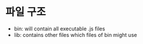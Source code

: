 # 파일 구조

- bin: will contain all executable .js files
- lib: contains other files which files of bin might use
